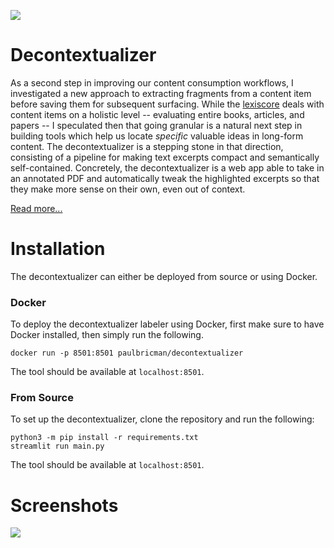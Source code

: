 ![](https://paulbricman.com/assets/img/decontextualizer_featured.png)
# Decontextualizer

As a second step in improving our content consumption workflows, I investigated a new approach to extracting fragments from a content item before saving them for subsequent surfacing. While the [lexiscore](/thoughtware/lexiscore) deals with content items on a holistic level -- evaluating entire books, articles, and papers -- I speculated then that going granular is a natural next step in building tools which help us locate *specific* valuable ideas in long-form content. The decontextualizer is a stepping stone in that direction, consisting of a pipeline for making text excerpts compact and semantically self-contained. Concretely, the decontextualizer is a web app able to take in an annotated PDF and automatically tweak the highlighted excerpts so that they make more sense on their own, even out of context.

[Read more...](https://paulbricman.com/thoughtware/decontextualizer)

# Installation

The decontextualizer can either be deployed from source or using Docker.

### Docker

To deploy the decontextualizer labeler using Docker, first make sure to have Docker installed, then simply run the following.

```
docker run -p 8501:8501 paulbricman/decontextualizer 
```

The tool should be available at `localhost:8501`.

### From Source

To set up the decontextualizer, clone the repository and run the following:

```
python3 -m pip install -r requirements.txt
streamlit run main.py
```

The tool should be available at `localhost:8501`.

# Screenshots

![](https://paulbricman.com/assets/img/decontextualizer_mockup.png)
